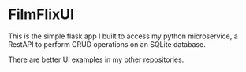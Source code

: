# FilmFlixUI

This is the simple flask app I built to access my python microservice, a RestAPI to perform CRUD operations on an SQLite database.

There are better UI examples in my other repositories.
